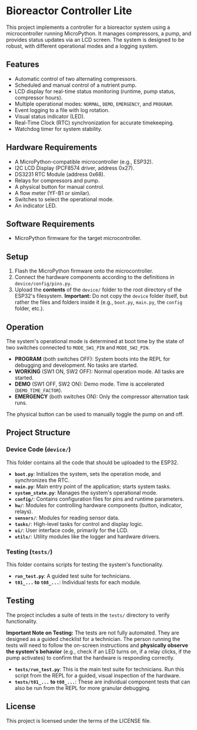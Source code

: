 # Bioreactor Controller Lite

This project implements a controller for a bioreactor system using a microcontroller running MicroPython. It manages compressors, a pump, and provides status updates via an LCD screen. The system is designed to be robust, with different operational modes and a logging system.

## Features

- Automatic control of two alternating compressors.
- Scheduled and manual control of a nutrient pump.
- LCD display for real-time status monitoring (runtime, pump status, compressor hours).
- Multiple operational modes: `NORMAL`, `DEMO`, `EMERGENCY`, and `PROGRAM`.
- Event logging to a file with log rotation.
- Visual status indicator (LED).
- Real-Time Clock (RTC) synchronization for accurate timekeeping.
- Watchdog timer for system stability.

## Hardware Requirements

- A MicroPython-compatible microcontroller (e.g., ESP32).
- I2C LCD Display (PCF8574 driver, address 0x27).
- DS3231 RTC Module (address 0x68).
- Relays for compressors and pump.
- A physical button for manual control.
- A flow meter (YF-B1 or similar).
- Switches to select the operational mode.
- An indicator LED.

## Software Requirements

- MicroPython firmware for the target microcontroller.

## Setup

1.  Flash the MicroPython firmware onto the microcontroller.
2.  Connect the hardware components according to the definitions in `device/config/pins.py`.
3.  Upload the **contents** of the `device/` folder to the root directory of the ESP32's filesystem. **Important:** Do not copy the `device` folder itself, but rather the files and folders inside it (e.g., `boot.py`, `main.py`, the `config` folder, etc.).

## Operation

The system's operational mode is determined at boot time by the state of two switches connected to `MODE_SW1_PIN` and `MODE_SW2_PIN`.

-   **PROGRAM** (both switches OFF): System boots into the REPL for debugging and development. No tasks are started.
-   **WORKING** (SW1 ON, SW2 OFF): Normal operation mode. All tasks are started.
-   **DEMO** (SW1 OFF, SW2 ON): Demo mode. Time is accelerated (`DEMO_TIME_FACTOR`).
-   **EMERGENCY** (both switches ON): Only the compressor alternation task runs.

The physical button can be used to manually toggle the pump on and off.

## Project Structure

### Device Code (`device/`)

This folder contains all the code that should be uploaded to the ESP32.

-   **`boot.py`**: Initializes the system, sets the operation mode, and synchronizes the RTC.
-   **`main.py`**: Main entry point of the application; starts system tasks.
-   **`system_state.py`**: Manages the system's operational mode.
-   **`config/`**: Contains configuration files for pins and runtime parameters.
-   **`hw/`**: Modules for controlling hardware components (button, indicator, relays).
-   **`sensors/`**: Modules for reading sensor data.
-   **`tasks/`**: High-level tasks for control and display logic.
-   **`ui/`**: User interface code, primarily for the LCD.
-   **`utils/`**: Utility modules like the logger and hardware drivers.

### Testing (`tests/`)

This folder contains scripts for testing the system's functionality.

-   **`run_test.py`**: A guided test suite for technicians.
-   **`t01_...` to `t08_...`**: Individual tests for each module.

## Testing

The project includes a suite of tests in the `tests/` directory to verify functionality.

**Important Note on Testing:** The tests are not fully automated. They are designed as a guided checklist for a technician. The person running the tests will need to follow the on-screen instructions and **physically observe the system's behavior** (e.g., check if an LED turns on, if a relay clicks, if the pump activates) to confirm that the hardware is responding correctly.

-   **`tests/run_test.py`**: This is the main test suite for technicians. Run this script from the REPL for a guided, visual inspection of the hardware.
-   **`tests/t01_...` to `t08_...`**: These are individual component tests that can also be run from the REPL for more granular debugging.

## License

This project is licensed under the terms of the LICENSE file.
